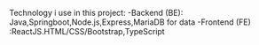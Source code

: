 Technology i use in this project:
-Backend (BE): Java,Springboot,Node.js,Express,MariaDB for data
-Frontend (FE) :ReactJS.HTML/CSS/Bootstrap,TypeScript
